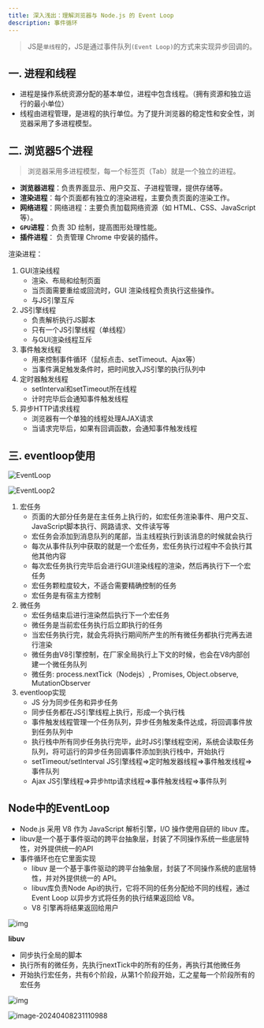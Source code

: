 ```yaml
---
title: 深入浅出：理解浏览器与 Node.js 的 Event Loop
description: 事件循环
---
```


> JS是`单线程`的，JS是通过事件队列`(Event Loop)`的方式来实现异步回调的。



## 一. 进程和线程

- 进程是操作系统资源分配的基本单位，进程中包含线程。（拥有资源和独立运行的最小单位）
- 线程由进程管理，是进程的执行单位。为了提升浏览器的稳定性和安全性，浏览器采用了多进程模型。

## 二. 浏览器5个进程

> 浏览器采用多进程模型，每一个标签页（Tab）就是一个独立的进程。

- **浏览器进程**：负责界面显示、用户交互、子进程管理，提供存储等。
- **渲染进程**：每个页面都有独立的渲染进程，主要负责页面的渲染工作。
- **网络进程**：网络进程：主要负责加载网络资源（如 HTML、CSS、JavaScript 等）。
- **`GPU`进程**：负责 3D 绘制，提高图形处理性能。
- **插件进程**： 负责管理 Chrome 中安装的插件。

渲染进程：

1. GUI渲染线程
   - 渲染、布局和绘制页面
   - 当页面需要重绘或回流时，GUI 渲染线程负责执行这些操作。
   - 与JS引擎互斥
2. JS引擎线程
   - 负责解析执行JS脚本
   - 只有一个JS引擎线程（单线程）
   - 与GUI渲染线程互斥
3. 事件触发线程
   - 用来控制事件循环（鼠标点击、setTimeout、Ajax等）
   - 当事件满足触发条件时，把时间放入JS引擎的执行队列中
4. 定时器触发线程
   - setInterval和setTimeout所在线程
   - 计时完毕后会通知事件触发线程
5. 异步HTTP请求线程
   - 浏览器有一个单独的线程处理AJAX请求
   - 当请求完毕后，如果有回调函数，会通知事件触发线程

## 三. eventloop使用

![EventLoop](https://p.ipic.vip/fpbyv1.jpg)

![EventLoop2](https://p.ipic.vip/x2i3vn.jpg)

1. 宏任务
   - 页面的大部分任务是在主任务上执行的，如宏任务渲染事件、用户交互、JavaScript脚本执行、网路请求、文件读写等
   - 宏任务会添加到消息队列的尾部，当主线程执行到该消息的时候就会执行
   - 每次从事件队列中获取的就是一个宏任务，宏任务执行过程中不会执行其他其他内容
   - 每次宏任务执行完毕后会进行GUI渲染线程的渲染，然后再执行下一个宏任务
   - 宏任务颗粒度较大，不适合需要精确控制的任务
   - 宏任务是有宿主方控制
2. 微任务
   - 宏任务结束后进行渲染然后执行下一个宏任务
   - 微任务是当前宏任务执行后立即执行的任务
   - 当宏任务执行完，就会先将执行期间所产生的所有微任务都执行完再去进行渲染
   - 微任务由V8引擎控制，在厂家全局执行上下文的时候，也会在V8内部创建一个微任务队列
   - 微任务: process.nextTick（Nodejs）, Promises, Object.observe, MutationObserver
3. eventloop实现
   - JS 分为同步任务和异步任务
   - 同步任务都在JS引擎线程上执行，形成一个执行栈
   - 事件触发线程管理一个任务队列，异步任务触发条件达成，将回调事件放到任务队列中
   - 执行栈中所有同步任务执行完毕，此时JS引擎线程空闲，系统会读取任务队列，将可运行的异步任务回调事件添加到执行栈中，开始执行
   - setTimeout/setInterval JS引擎线程=>定时触发器线程=>事件触发线程=>事件队列
   - Ajax JS引擎线程=>异步http请求线程=>事件触发线程=>事件队列

## Node中的EventLoop

- Node.js 采用 V8 作为 JavaScript 解析引擎，I/O 操作使用自研的 libuv 库。
- libuv是一个基于事件驱动的跨平台抽象层，封装了不同操作系统一些底层特性，对外提供统一的API
- 事件循环也在它里面实现
  - libuv 是一个基于事件驱动的跨平台抽象层，封装了不同操作系统的底层特性，并对外提供统一的 API。
  - libuv库负责Node Api的执行，它将不同的任务分配给不同的线程，通过 Event Loop 以异步方式将任务的执行结果返回给 V8。
  - V8 引擎再将结果返回给用户

![img](https://p.ipic.vip/rytk1w.jpg)

**libuv**

- 同步执行全局的脚本
- 执行所有的微任务，先执行nextTick中的所有的任务，再执行其他微任务
- 开始执行宏任务，共有6个阶段，从第1个阶段开始，汇之星每一个阶段所有的宏任务

![img](https://p.ipic.vip/g5wxt5.png)

![image-20240408231110988](https://p.ipic.vip/xcvrzs.png)

